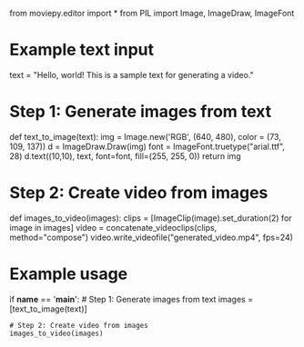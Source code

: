 from moviepy.editor import *
from PIL import Image, ImageDraw, ImageFont

# Example text input
text = "Hello, world! This is a sample text for generating a video."

# Step 1: Generate images from text
def text_to_image(text):
    img = Image.new('RGB', (640, 480), color = (73, 109, 137))
    d = ImageDraw.Draw(img)
    font = ImageFont.truetype("arial.ttf", 28)
    d.text((10,10), text, font=font, fill=(255, 255, 0))
    return img

# Step 2: Create video from images
def images_to_video(images):
    clips = [ImageClip(image).set_duration(2) for image in images]
    video = concatenate_videoclips(clips, method="compose")
    video.write_videofile("generated_video.mp4", fps=24)

# Example usage
if __name__ == '__main__':
    # Step 1: Generate images from text
    images = [text_to_image(text)]

    # Step 2: Create video from images
    images_to_video(images)

